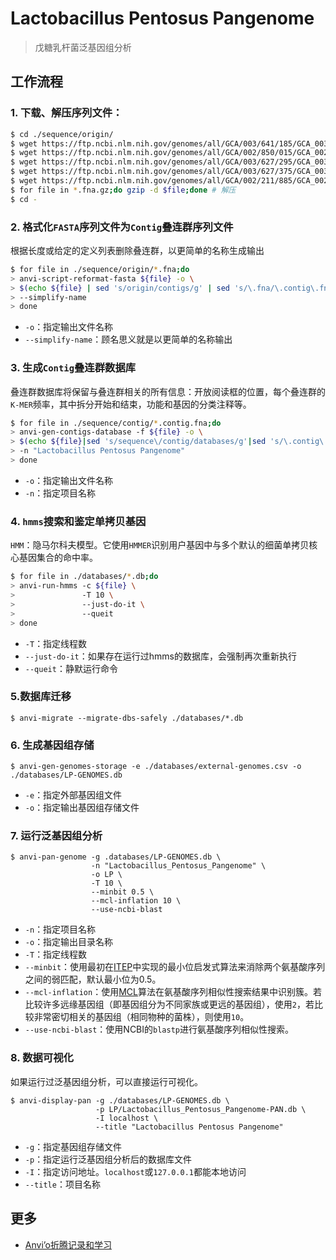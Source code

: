 # Lactobacillus Pentosus Pangenome

> 戊糖乳杆菌泛基因组分析

## 工作流程

### 1. 下载、解压序列文件：

```bash
$ cd ./sequence/origin/
$ wget https://ftp.ncbi.nlm.nih.gov/genomes/all/GCA/003/641/185/GCA_003641185.1_ASM364118v1/GCA_003641185.1_ASM364118v1_genomic.fna.gz -O DSM20314.fna.gz
$ wget https://ftp.ncbi.nlm.nih.gov/genomes/all/GCA/002/850/015/GCA_002850015.1_ASM285001v1/GCA_002850015.1_ASM285001v1_genomic.fna.gz -O BGM48.fna.gz
$ wget https://ftp.ncbi.nlm.nih.gov/genomes/all/GCA/003/627/295/GCA_003627295.1_ASM362729v1/GCA_003627295.1_ASM362729v1_genomic.fna.gz -O ZFM222.fna.gz
$ wget https://ftp.ncbi.nlm.nih.gov/genomes/all/GCA/003/627/375/GCA_003627375.1_ASM362737v1/GCA_003627375.1_ASM362737v1_genomic.fna.gz -O ZFM94.fna.gz
$ wget https://ftp.ncbi.nlm.nih.gov/genomes/all/GCA/002/211/885/GCA_002211885.1_ASM221188v1/GCA_002211885.1_ASM221188v1_genomic.fna.gz -O SLC13.fna.gz
$ for file in *.fna.gz;do gzip -d $file;done # 解压
$ cd -
```

### 2. 格式化`FASTA`序列文件为`Contig`叠连群序列文件

根据长度或给定的定义列表删除叠连群，以更简单的名称生成输出

```bash
$ for file in ./sequence/origin/*.fna;do
> anvi-script-reformat-fasta ${file} -o \
> $(echo ${file} | sed 's/origin/contigs/g' | sed 's/\.fna/\.contig\.fna/g') \
> --simplify-name
> done
```

- `-o`：指定输出文件名称
- `--simplify-name`：顾名思义就是以更简单的名称输出

### 3. 生成`Contig`叠连群数据库

叠连群数据库将保留与叠连群相关的所有信息：开放阅读框的位置，每个叠连群的`K-MER`频率，其中拆分开始和结束，功能和基因的分类注释等。

```bash
$ for file in ./sequence/contig/*.contig.fna;do
> anvi-gen-contigs-database -f ${file} -o \
> $(echo ${file}|sed 's/sequence\/contig/databases/g'|sed 's/\.contig\.fna/.db/g'|sed 's/ //g')
> -n "Lactobacillus Pentosus Pangenome"
> done
```

- `-o`：指定输出文件名称
- `-n`：指定项目名称

### 4. `hmms`搜索和鉴定单拷贝基因

`HMM`：隐马尔科夫模型。它使用`HMMER`识别用户基因中与多个默认的细菌单拷贝核心基因集合的命中率。

```bash
$ for file in ./databases/*.db;do
> anvi-run-hmms -c ${file} \
>               -T 10 \
>               --just-do-it \
>               --queit
> done
```

- `-T`：指定线程数
- `--just-do-it`：如果存在运行过hmms的数据库，会强制再次重新执行
- `--queit`：静默运行命令

### 5.数据库迁移

```shell
$ anvi-migrate --migrate-dbs-safely ./databases/*.db
```

### 6. 生成基因组存储

```shell
$ anvi-gen-genomes-storage -e ./databases/external-genomes.csv -o ./databases/LP-GENOMES.db
```

- `-e`：指定外部基因组文件
- `-o`：指定输出基因组存储文件

### 7. 运行泛基因组分析

```shell
$ anvi-pan-genome -g .databases/LP-GENOMES.db \
                  -n "Lactobacillus_Pentosus_Pangenome" \
                  -o LP \
                  -T 10 \
                  --minbit 0.5 \
                  --mcl-inflation 10 \
                  --use-ncbi-blast
```

- `-n`：指定项目名称
- `-o`：指定输出目录名称
- `-T`：指定线程数
- `--minbit`：使用最初在[ITEP](http://bmcgenomics.biomedcentral.com/articles/10.1186/1471-2164-15-8)中实现的最小位启发式算法来消除两个氨基酸序列之间的弱匹配，默认最小位为0.5。
- `--mcl-inflation`：使用[MCL](http://www.ncbi.nlm.nih.gov/pubmed/22144159)算法在氨基酸序列相似性搜索结果中识别簇。若比较许多远缘基因组（即基因组分为不同家族或更远的基因组），使用`2`，若比较非常密切相关的基因组（相同物种的菌株），则使用`10`。
- `--use-ncbi-blast`：使用NCBI的`blastp`进行氨基酸序列相似性搜索。

### 8. 数据可视化

如果运行过泛基因组分析，可以直接运行可视化。

```shell
$ anvi-display-pan -g ./databases/LP-GENOMES.db \
                   -p LP/Lactobacillus_Pentosus_Pangenome-PAN.db \
                   -I localhost \
                   --title "Lactobacillus Pentosus Pangenome"
```

- `-g`：指定基因组存储文件
- `-p`：指定运行泛基因组分析后的数据库文件
- `-I`：指定访问地址。`localhost`或`127.0.0.1`都能本地访问
- `--title`：项目名称

## 更多

- [Anvi’o折腾记录和学习](anvio.md)

